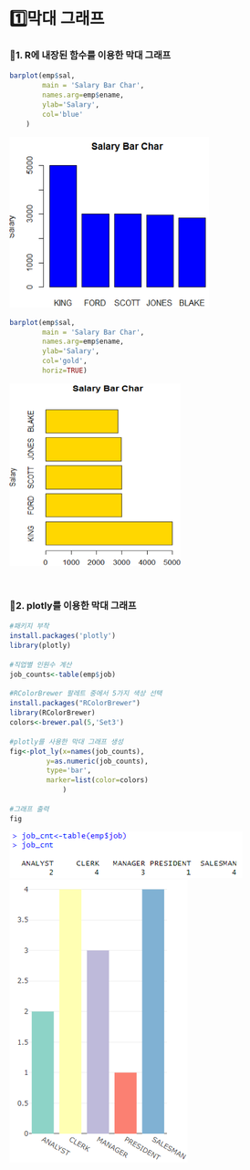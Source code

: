 # 1️⃣막대 그래프
### 📍1. R에 내장된 함수를 이용한 막대 그래프 

```r
barplot(emp$sal,
        main = 'Salary Bar Char',
        names.arg=emp$ename,
        ylab='Salary',
        col='blue'
	)
```
<img src="https://github.com/goguma999/R__/blob/main/1-1.png" width=350 height=300 >

```r
barplot(emp$sal,
        main = 'Salary Bar Char',
        names.arg=emp$ename,
        ylab='Salary',
        col='gold',
        horiz=TRUE)
```
<img src="https://github.com/goguma999/R__/blob/main/1-2.png" width=300 height=320>

&nbsp;

### 📍2. plotly를 이용한 막대 그래프

```r
#패키지 부착
install.packages('plotly')
library(plotly)

#직업별 인원수 계산
job_counts<-table(emp$job)

#RColorBrewer 팔레트 중에서 5가지 색상 선택
install.packages("RColorBrewer")
library(RColorBrewer)
colors<-brewer.pal(5,'Set3')

#plotly를 사용한 막대 그래프 생성
fig<-plot_ly(x=names(job_counts),
	     y=as.numeric(job_counts),
	     type='bar',
	     marker=list(color=colors)
             )

#그래프 출력
fig
```
<img src="https://github.com/goguma999/R__/blob/main/1-3.png">
<img src="https://github.com/goguma999/R__/blob/main/1-4.png">

&nbsp;
